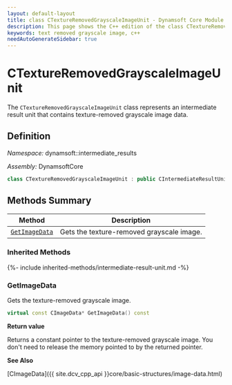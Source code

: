 ```yaml
---
layout: default-layout
title: class CTextureRemovedGrayscaleImageUnit - Dynamsoft Core Module C++ Edition API Reference
description: This page shows the C++ edition of the class CTextureRemovedGrayscaleImageUnit in Dynamsoft Core Module.
keywords: text removed grayscale image, c++
needAutoGenerateSidebar: true
---
```


# CTextureRemovedGrayscaleImageUnit

The `CTextureRemovedGrayscaleImageUnit` class represents an intermediate result unit that contains texture-removed grayscale image data.

## Definition

*Namespace:* dynamsoft::intermediate_results

*Assembly:* DynamsoftCore

```cpp
class CTextureRemovedGrayscaleImageUnit : public CIntermediateResultUnit 
```

## Methods Summary

| Method               | Description |
|----------------------|-------------|
| [`GetImageData`](#getimagedata) | Gets the texture-removed grayscale image.|

### Inherited Methods

{%- include inherited-methods/intermediate-result-unit.md -%}

### GetImageData

Gets the texture-removed grayscale image.

```cpp
virtual const CImageData* GetImageData() const
```

**Return value**

Returns a constant pointer to the texture-removed grayscale image. You don't need to release the memory pointed to by the returned pointer.

**See Also**

[CImageData]({{ site.dcv_cpp_api }}core/basic-structures/image-data.html)
